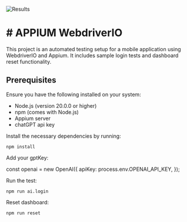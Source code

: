 ![Results](https://github.com/damarre/xero/blob/main/misc/result.png?raw=true)


# # APPIUM WebdriverIO

This project is an automated testing setup for a mobile application using WebdriverIO and Appium. It includes sample login tests and dashboard reset functionality.

## Prerequisites

Ensure you have the following installed on your system:
- Node.js (version 20.0.0 or higher)
- npm (comes with Node.js)
- Appium server
- chatGPT api key

Install the necessary dependencies by running:

`npm install`

Add your gptKey:

const openai = new OpenAI({
    apiKey: process.env.OPENAI_API_KEY,
});


Run the test:

`npm run ai.login`

Reset dashboard:

`npm run reset`
